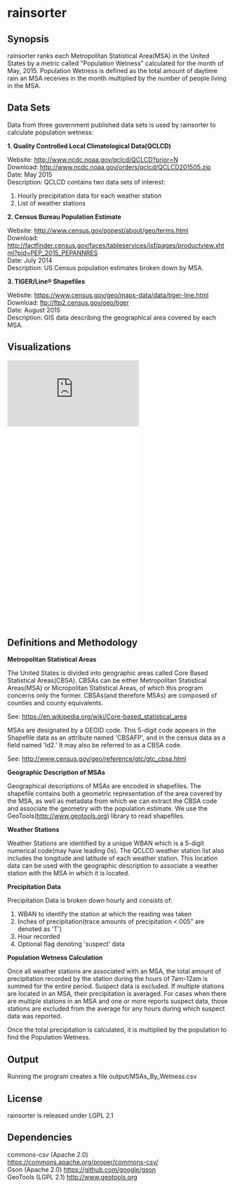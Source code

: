 # rainsorter

## Synopsis

rainsorter ranks each Metropolitan Statistical Area(MSA) in the United States by a metric called "Population Wetness" calculated for the month of May, 2015. Population Wetness is defined as the total amount of daytime rain an MSA receives in the month multiplied by the number of people living in the MSA.

## Data Sets

Data from three government published data sets is used by rainsorter to calculate population wetness:

**1. Quality Controlled Local Climatological Data(QCLCD)**

Website: http://www.ncdc.noaa.gov/qclcd/QCLCD?prior=N  
Download: http://www.ncdc.noaa.gov/orders/qclcd/QCLCD201505.zip  
Date: May 2015  
Description: QCLCD contains two data sets of interest:
  1. Hourly precipitation data for each weather station
  2. List of weather stations

**2. Census Bureau Population Estimate**

Website: http://www.census.gov/popest/about/geo/terms.html  
Download: http://factfinder.census.gov/faces/tableservices/jsf/pages/productview.xhtml?pid=PEP_2015_PEPANNRES  
Date: July 2014  
Description: US Census population estimates broken down by MSA.

**3. TIGER/Line® Shapefiles** 

Website: https://www.census.gov/geo/maps-data/data/tiger-line.html  
Download: ftp://ftp2.census.gov/geo/tiger  
Date: August 2015  
Description: GIS data describing the geographical area covered by each MSA.

## Visualizations

![ScreenShot](https://rawgit.com/strontian/rainsorter/master/d3/usamap.html)
![ScreenShot](d3/usamap.html)
![ScreenShot](/d3/usamap.html)
![ScreenShot](./d3/usamap.html)

## Definitions and Methodology

**Metropolitan Statistical Areas**

The United States is divided into geographic areas called Core Based Statistical Areas(CBSA). CBSAs can be either Metropolitan Statistical Areas(MSA) or Micropolitan Statistical Areas, of which this program concerns only the former. CBSAs(and therefore MSAs) are composed of counties and county equivalents.

See: https://en.wikipedia.org/wiki/Core-based_statistical_area

MSAs are designated by a GEOID code. This 5-digit code appears in the Shapefile data as an attribute named 'CBSAFP', and in the census data as a field named 'Id2.' It may also be referred to as a CBSA code.  

See: http://www.census.gov/geo/reference/gtc/gtc_cbsa.html

**Geographic Description of MSAs**

Geographical descriptions of MSAs are encoded in shapefiles. The shapefile contains both a geometric representation of the area covered by the MSA, as well as metadata from which we can extract the CBSA code and associate the geometry with the population estimate. We use the GeoTools(http://www.geotools.org) library to read shapefiles.

**Weather Stations**

Weather Stations are identified by a unique WBAN which is a 5-digit numerical code(may have leading 0s). The QCLCD weather station list also includes the longitude and latitude of each weather station. This location data can be used with the geographic description to associate a weather station with the MSA in which it is located.

**Precipitation Data**

Precipitation Data is broken down hourly and consists of: 

  1. WBAN to identify the station at which the reading was taken
  2. Inches of precipitation(trace amounts of precipitation <.005" are denoted as 'T')
  3. Hour recorded
  4. Optional flag denoting 'suspect' data

**Population Wetness Calculation**

Once all weather stations are associated with an MSA, the total amount of precipitation recorded by the station during the hours of 7am-12am is summed for the entire period. Suspect data is excluded. If multiple stations are located in an MSA, their precipitation is averaged. For cases when there are multiple stations in an MSA and one or more reports suspect data, those stations are excluded from the average for any hours during which suspect data was reported.

Once the total precipitation is calculated, it is multiplied by the population to find the Population Wetness.

## Output

Running the program creates a file output/MSAs_By_Wetness.csv

## License

rainsorter is released under LGPL 2.1

## Dependencies

commons-csv (Apache 2.0) https://commons.apache.org/proper/commons-csv/  
Gson (Apache 2.0)  https://github.com/google/gson  
GeoTools (LGPL 2.1) http://www.geotools.org  

